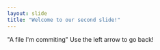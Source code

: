 ```yaml
---
layout: slide
title: "Welcome to our second slide!"
---
```

"A file I'm commiting"
Use the left arrow to go back!
